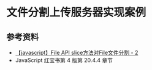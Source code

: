 # 文件分割上传服务器实现案例



## 参考资料

- [【javascript】File API slice方法对File文件分割 - 2](https://blog.csdn.net/lizixiang1993/article/details/45243547)
- JavaScript 红宝书第 4 版第 20.4.4 章节

